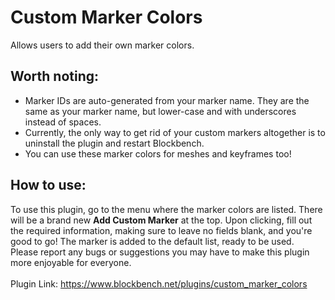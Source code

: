 # Custom Marker Colors
Allows users to add their own marker colors.
## Worth noting:
- Marker IDs are auto-generated from your marker name. They are the same as your marker name, but lower-case and with underscores instead of spaces.
- Currently, the only way to get rid of your custom markers altogether is to uninstall the plugin and restart Blockbench.
- You can use these marker colors for meshes and keyframes too!
## How to use:
To use this plugin, go to the menu where the marker colors are listed. There will be a brand new <b>Add Custom Marker</b> at the top. Upon clicking, fill out the required information, making sure to leave no fields blank, and you're good to go! The marker is added to the default list, ready to be used.
<br>
Please report any bugs or suggestions you may have to make this plugin more enjoyable for everyone.
<br>
<br>
Plugin Link: https://www.blockbench.net/plugins/custom_marker_colors

